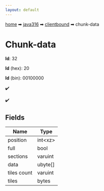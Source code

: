 ```yaml
---
layout: default
---
```


[home](/) ➡ [java316](/protocol/java316) ➡ [clientbound](/protocol/java316/clientbound) ➡ chunk-data

# Chunk-data

**Id**: 32

**Id** (hex): 20

**Id** (bin): 00100000

✔️

✔️

## Fields

Name | Type
---|---
position | int&lt;xz&gt;
full | bool
sections | varuint
data | ubyte[]
tiles count | varuint
tiles | bytes

